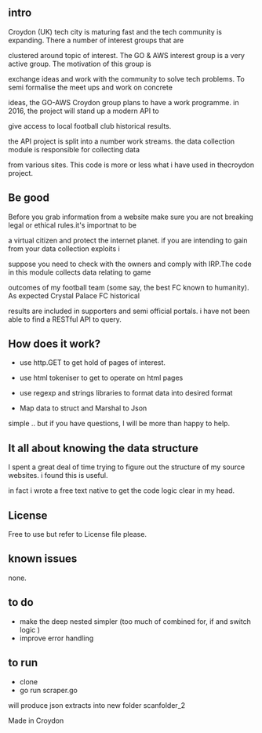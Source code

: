 
## intro

Croydon (UK) tech city is maturing fast and the tech community is expanding.  There a number of interest groups that are

clustered around topic of interest. The GO & AWS interest group is a very active group. The motivation of this group is

exchange ideas and work with the community to solve tech problems.   To semi formalise the meet ups and work on concrete

 ideas, the GO-AWS Croydon group plans to have a work programme. in 2016, the project will stand up a modern API to

 give access to local football club historical results.


 the API project is split into a number work streams.  the data collection module is responsible for collecting data

 from various sites. This code is more or less what i have used in thecroydon project.



## Be good

Before you grab information from a website make sure you are not breaking legal or ethical rules.it's importnat to be

a virtual  citizen and protect the internet planet. if you are intending to gain from your data collection exploits i

suppose  you need to check with the owners and comply with IRP.The code in this module collects data relating to game

outcomes of my football team (some say, the best FC known to humanity). As expected  Crystal Palace FC historical

results are included in supporters  and semi official portals. i have not been able to find a RESTful API to query.




## How does it work?

- use http.GET to get hold of pages of interest.

- use html tokeniser to get to operate on html pages

- use regexp and strings libraries to format data into desired format

- Map data to struct and Marshal to Json


simple .. but if you have questions, I will be more than happy to help.


## It all about knowing the data structure

I spent a great deal of time trying to figure out the structure of my source websites. i found this is useful.

in fact i wrote a free text native to get the code logic clear in my head.

## License

 Free to use but refer to License file please.

 ## known issues

 none.

 ## to do

 - make the deep nested simpler (too much of combined for, if and switch logic )
 - improve error handling

## to run

- clone
- go run scraper.go

will produce json extracts into new folder scanfolder_2

Made in Croydon
